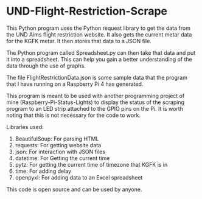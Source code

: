 # UND-Flight-Restriction-Scrape
This Python program uses the Python request library to get the data from the UND Aims flight restriction website. It also gets the current metar data for the KGFK metar. It then stores that data to a JSON file. 

The Python program called Spreadsheet.py can then take that data and put it into a spreadsheet. This can help you gain a better understanding of the data through the use of graphs. 

The file FlightRestrictionData.json is some sample data that the program that I have running on a Raspberry Pi 4 has generated. 

This program is meant to be used with another programming project of mine (Raspberry-Pi-Status-Lights) to display the status of the scraping program to an LED strip attached to the GPIO pins on the Pi. It is worth noting that this is not necessary for the code to work. 


Libraries used:
1. BeautifulSoup: For parsing HTML
2. requests: For getting website data
3. json: For interaction with JSON files
4. datetime: For Getting the current time
5. pytz: For getting the current time of timezone that KGFK is in
6. time: For adding delay
7. openpyxl: For adding data to an Excel spreadsheet


This code is open source and can be used by anyone.
